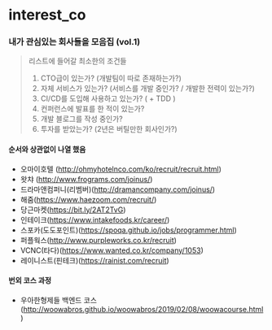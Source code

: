
# interest_co
### 내가 관심있는 회사들을 모음집 (vol.1)

> 리스트에 들어갈 최소한의 조건들
> 1. CTO급이 있는가? (개발팀이 따로 존재하는가?)
> 2. 자체 서비스가 있는가? (서비스를 개발 중인가? / 개발한 전력이 있는가?)
> 3. CI/CD를 도입해 사용하고 있는가? ( + TDD )
> 4. 컨퍼런스에 발표를 한 적이 있는가?
> 5. 개발 블로그를 작성 중인가?
> 6. 투자를 받았는가? (2년은 버틸만한 회사인가?)

#### 순서와 상관없이 나열 했음

 - 오마이호텔 (http://ohmyhotelnco.com/ko/recruit/recruit.html)
 - 왓챠 (http://www.frograms.com/joinus/)
 - 드라마앤컴퍼니(리벰버)(http://dramancompany.com/joinus/)
 - 해줌(https://www.haezoom.com/recruit/)
 - 당근마켓(https://bit.ly/2AT2TvG) 
 - 인테이크(https://www.intakefoods.kr/career/)
 - 스포카(도도포인트)(https://spoqa.github.io/jobs/programmer.html)
 - 퍼플웍스(http://www.purpleworks.co.kr/recruit) 
 - VCNC(타다)(https://www.wanted.co.kr/company/1053) 
 - 레이니스트(핀테크)(https://rainist.com/recruit) 

#### 번외 코스 과정
- 우아한형제들 백엔드 코스(http://woowabros.github.io/woowabros/2019/02/08/woowacourse.html)
